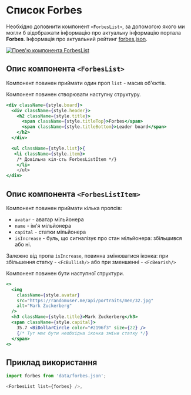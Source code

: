 # Список Forbes

Необхідно доповнити компонент `<ForbesList>`, за допомогою якого ми могли б
відображати інформацію про актуальну інформацію портала **Forbes**. Інформація
про актуальний рейтинг [forbes.json](./src/data/forbes.json).

[![Прев'ю компонента ForbesList](https://i.gyazo.com/d860b2fbd570a9eb800917b116fa0423.png)](https://gyazo.com/d860b2fbd570a9eb800917b116fa0423)

## Опис компонента `<ForbesList>`

Компонент повинен приймати один проп `list` - масив об'єктів.

Компонент повинен створювати наступну структуру.

```jsx
<div className={style.board}>
  <div className={style.header}>
    <h2 className={style.title}>
      <span className={style.titleTop}>Forbes</span>
      <span className={style.titleBottom}>Leader board</span>
    </h2>
  </div>

  <ul className={style.list}>{
   <li className={style.item}>
    /* Довільна кіл-сть ForbesListItem */}
    </li>
    </ul>
</div>
```

## Опис компонента `<ForbesListItem>`

Компонент повинен приймати кілька пропcів:

- `avatar` - аватар мільйонера
- `name` - ім'я мільйонера
- `capital` - статки мільйонера
- `isIncrease` - буль, що сигналізує про стан мільйонера: збільшився або ні.

Залежно від пропа `isIncrease`, повинна змінюватися іконка: при збільшення
статку - `<FcBullish/>` або при зменшенні - `<FcBearish/>`

Компонент повинен бути наступної структури.

```jsx
<>
  <img
    className={style.avatar}
    src="https://randomuser.me/api/portraits/men/32.jpg"
    alt="Mark Zuckerberg"
  />
  <h3 className={style.title}>Mark Zuckerberg</h3>
  <span className={style.capital}>
    35.7 <BiDollarCircle color="#2196f3" size={22} />
    {/* Тут має бути необхідна іконка зміни статку */}
  </span>
<>
```

## Приклад використання

```js
import forbes from 'data/forbes.json';

<ForbesList list={forbes} />,
```
